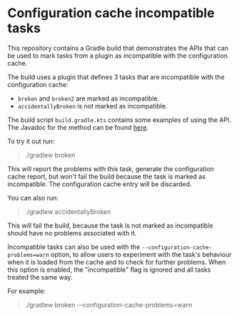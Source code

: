 # Configuration cache incompatible tasks

This repository contains a Gradle build that demonstrates the APIs that can be used to mark tasks from a plugin 
as incompatible with the configuration cache.

The build uses a plugin that defines 3 tasks that are incompatible with the configuration cache:

- `broken` and `broken2` are marked as incompatible.
- `accidentallyBroken` is not marked as incompatible.

The build script `build.gradle.kts` contains some examples of using the API.
The Javadoc for the method can be found [here](https://docs.gradle.org/nightly/javadoc/org/gradle/api/Task.html#notCompatibleWithConfigurationCache-java.lang.String-).

To try it out run:

> ./gradlew broken

This will report the problems with this task, generate the configuration cache report, but won't fail the build
because the task is marked as incompatible. The configuration cache entry will be discarded.

You can also run:

> ./gradlew accidentallyBroken

This will fail the build, because the task is not marked as incompatible should have no problems associated with it.

Incompatible tasks can also be used with the `--configuration-cache-problems=warn` option, to allow users to experiment
with the task's behaviour when it is loaded from the cache and to check for further problems. When this option is 
enabled, the "incompatible" flag is ignored and all tasks treated the same way.

For example:

> ./gradlew broken --configuration-cache-problems=warn
